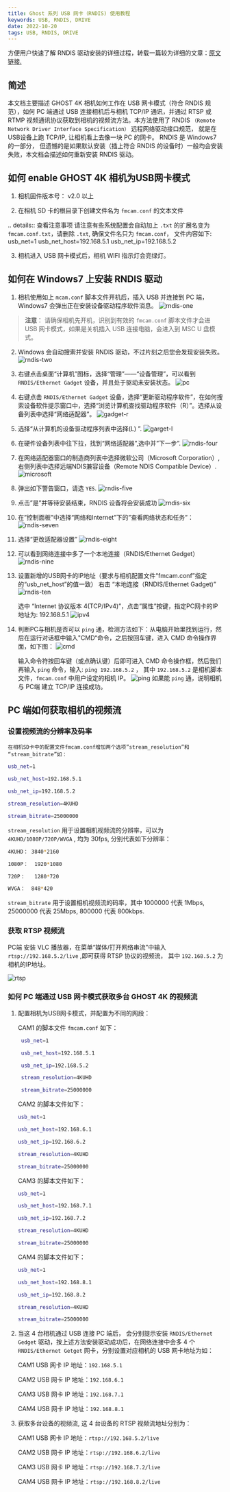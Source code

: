 ```yaml
---
title: Ghost 系列 USB 网卡（RNDIS) 使用教程
keywords: USB, RNDIS, DRIVE
date: 2022-10-20
tags: USB, RNDIS, DRIVE
---
```


方便用户快速了解 RNDIS 驱动安装的详细过程，转载一篇较为详细的文章：[原文链接.](https://www.foream.com/wiki/docs/mindoc/mindoc-1b2er0dm4pos9)

## 简述

 本文档主要描述 GHOST 4K 相机如何工作在 USB 网卡模式（符合 RNDIS 规范），如何 PC 端通过 USB 连接相机后与相机 TCP/IP 通讯，并通过 RTSP 或 RTMP 视频通讯协议获取到相机的视频流方法。本方法使用了 RNDIS `（Remote Network Driver Interface Specification）` 远程网络驱动接口规范， 就是在USB设备上跑 TCP/IP, 让相机看上去像一块 PC 的网卡。 RNDIS 是 Windows7 的一部分， 但遗憾的是如果默认安装（插上符合 RNDIS 的设备时）一般均会安装失败，本文档会描述如何重新安装 RNDIS 驱动。

## 如何 enable GHOST 4K 相机为USB网卡模式

1. 相机固件版本号： v2.0 以上

2. 在相机 SD 卡的根目录下创建文件名为 `fmcam.conf` 的文本文件

.. details:: 查看注意事项
    请注意有些系统配置会自动加上 `.txt` 的扩展名变为 `fmcam.conf.txt`，请删除 `.txt`, 确保文件名只为 `fmcam.conf`，
    文件内容如下:
    usb_net=1
    usb_net_host=192.168.5.1
    usb_net_ip=192.168.5.2

3. 相机进入 USB 网卡模式后，相机 WIFI 指示灯会亮绿灯。

## 如何在 Windows7 上安装 RNDIS 驱动
 
1. 相机使用如上 `mcam.conf` 脚本文件开机后，插入 USB 并连接到 PC 端，Windows7 会弹出正在安装设备驱动程序软件消息。
   ![rndis-one](./assets/rndis-one.jpg)

>**注意**： 请确保相机先开机，识别到有效的 `fmcam.conf` 脚本文件才会进 USB 网卡模式，如果是关机插入 USB 连接电脑，会进入到 MSC U 盘模式。

2. Windows 会自动搜索并安装 RNDIS 驱动，不过片刻之后您会发现安装失败。
   ![rndis-two](./assets/rndis-two.jpg)

3. 右键点击桌面“计算机”图标，选择“管理”——“设备管理”，可以看到 `RNDIS/Ethernet Gadget` 设备，并且处于驱动未安装状态。
   ![pc](./assets/pc.jpg)

4. 右键点击 `RNDIS/Ethernet Gadget` 设备，选择“更新驱动程序软件”，在如何搜索设备软件提示窗口中，选择“浏览计算机查找驱动程序软件（R）”。选择从设备列表中选择“网络适配器”。
   ![gadget-r](./assets/rndis-three.jpg)

5. 选择“从计算机的设备驱动程序列表中选择(L) ”. 
   ![garget-l](./assets/gadget-l.jpg)

6. 在硬件设备列表中往下拉，找到“网络适配器”,选中并”下一步”.
   ![rndis-four](./assets/rndis-four.jpg)

7. 在网络适配器窗口的制造商列表中选择微软公司（Microsoft Corporation）,右侧列表中选择远端NDIS兼容设备（Remote NDIS Compatible Device）.
   ![microsoft](./assets/microsoft.jpg)

8. 弹出如下警告窗口，请选 `YES`.
   ![rndis-five](./assets/rndis-five.jpg)

9. 点击”是”并等待安装结束，RNDIS 设备将会安装成功
   ![rndis-six](./assets/rndis-six.jpg)

10. 在”控制面板”中选择“网络和Internet”下的”查看网络状态和任务”：
    ![rndis-seven](./assets/rndis-seven.jpg)

11. 选择“更改适配器设置”
    ![rndis-eight](./assets/rndis-eight.jpg)

12. 可以看到网络连接中多了一个本地连接（RNDIS/Ethernet Gedget）
    ![rndis-nine](./assets/rndis-nine.jpg)

13. 设置新增的USB网卡的IP地址（要求与相机配置文件“fmcam.conf”指定的“usb_net_host”的值一致）
    右击 “本地连接（RNDIS/Ethernet Gadget)”
    ![rndis-ten](./assets/rndis-ten.jpg)
    
    选中 “Internet 协议版本 4(TCP/IPv4)”，点击”属性”按键，指定PC网卡的IP地址为: 192.168.5.1
    ![ipv4](./assets/ipv4.jpg)

14. 判断PC与相机是否可以 `ping` 通，检测方法如下：从电脑开始里找到运行，然后在运行对话框中输入"CMD“命令，之后按回车键，进入 CMD 命令操作界面，如下图：
    ![cmd](./assets/cmd.jpg)

    输入命令符按回车键（或点确认键）后即可进入 CMD 命令操作框，然后我们再输入 `ping` 命令，输入: `ping 192.168.5.2` ， 其中 `192.168.5.2` 是相机脚本文件，`fmcam.conf` 中用户设定的相机 IP。
    ![ping](./assets/ping.jpg)
    如果能 `ping` 通，说明相机与 PC端 建立 TCP/IP 连接成功。

## PC 端如何获取相机的视频流
 
### 设置视频流的分辨率及码率
    
    在相机SD卡中的配置文件fmcam.conf增加两个选项”stream_resolution”和 “stream_bitrate”如：

```bash
usb_net=1

usb_net_host=192.168.5.1

usb_net_ip=192.168.5.2

stream_resolution=4KUHD

stream_bitrate=25000000
```
`stream_resolution` 用于设置相机视频流的分辨率，可以为 `4KUHD/1080P/720P/WVGA` , 均为 30fps, 分别代表如下分辨率：

```bash
4KUHD： 3840*2160

1080P：  1920*1080

720P：   1280*720

WVGA：  848*420
```
`stream_bitrate` 用于设置相机视频流的码率，其中 1000000 代表 1Mbps, 25000000 代表 25Mbps, 800000 代表 800kbps.

### 获取 RTSP 视频流

PC端 安装 VLC 播放器，在菜单“媒体/打开网络串流”中输入 `rtsp://192.168.5.2/live` ,即可获得 RTSP 协议的视频流， 其中 `192.168.5.2` 为相机的IP地址。

![rtsp](./assets/rtsp.jpg)

### 如何 PC 端通过 USB 网卡模式获取多台 GHOST 4K 的视频流

1. 配置相机为USB网卡模式，并配置为不同的网段：

   CAM1 的脚本文件 `fmcam.conf` 如下：

   ```bash
    usb_net=1

    usb_net_host=192.168.5.1

    usb_net_ip=192.168.5.2

    stream_resolution=4KUHD

    stream_bitrate=25000000
    ```
    
    CAM2 的脚本文件如下：
    
    ```bash
    usb_net=1

    usb_net_host=192.168.6.1

    usb_net_ip=192.168.6.2

    stream_resolution=4KUHD

    stream_bitrate=25000000
    ```

    CAM3 的脚本文件如下：

    ```bash
    usb_net=1

    usb_net_host=192.168.7.1

    usb_net_ip=192.168.7.2

    stream_resolution=4KUHD

    stream_bitrate=25000000
    ```

    CAM4 的脚本文件如下：

    ```bash
    usb_net=1

    usb_net_host=192.168.8.1

    usb_net_ip=192.168.8.2

    stream_resolution=4KUHD

    stream_bitrate=25000000
    ```

2. 当这 4 台相机通过 USB 连接 PC 端后， 会分别提示安装 `RNDIS/Ethernet Gedget` 驱动，按上述方法安装驱动成功后，在网络连接中会多 4 个 `RNDIS/Ethernet Getget` 网卡，分别设置对应相机的 USB 网卡地址为如：

    CAM1 USB 网卡 IP 地址：`192.168.5.1`

    CAM2 USB 网卡 IP 地址：`192.168.6.1`

    CAM3 USB 网卡 IP 地址：`192.168.7.1`

    CAM4 USB 网卡 IP 地址：`192.168.8.1`

3. 获取多台设备的视频流, 这 4 台设备的 RTSP 视频流地址分别为：

    CAM1 USB 网卡 IP 地址：`rtsp://192.168.5.2/live`

    CAM2 USB 网卡 IP 地址：`rtsp://192.168.6.2/live`

    CAM3 USB 网卡 IP 地址：`rtsp://192.168.7.2/live`

    CAM4 USB 网卡 IP 地址：`rtsp://192.168.8.2/live`